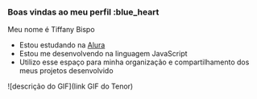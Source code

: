 ### Boas vindas ao meu perfil :blue_heart

Meu nome é Tiffany Bispo

- Estou estudando na [Alura](https://www.alura.com.br)
- Estou me desenvolvendo na linguagem JavaScript
- Utilizo esse espaço para minha organização e compartilhamento dos meus projetos desenvolvido

![descrição do GIF](link GIF do Tenor)
